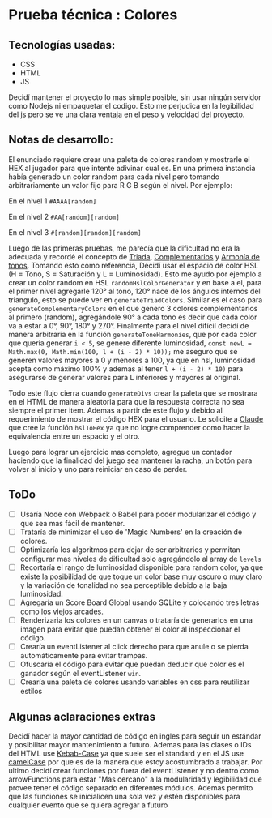 # Prueba técnica : Colores

## Tecnologías usadas:

- CSS
- HTML
- JS

Decidí mantener el proyecto lo mas simple posible, sin usar ningún servidor como Nodejs ni empaquetar el codigo. Esto me perjudica en la legibilidad del js pero se ve una clara ventaja en el peso y velocidad del proyecto.

## Notas de desarrollo:

El enunciado requiere crear una paleta de colores random y mostrarle el HEX al jugador para que intente adivinar cual es. En una primera instancia había generado un color random para cada nivel pero tomando arbitrariamente un valor fijo para R G B según el nivel. Por ejemplo:

En el nivel 1 `#AAAA[random]`

En el nivel 2 `#AA[random][random]`

En el nivel 3 `#[random][random][random]`

Luego de las primeras pruebas, me parecía que la dificultad no era la adecuada y recordé el concepto de [Triada](https://piktochart.com/es/blog/como-elegir-la-paleta-de-colores-parte-ii-herramientas-para-combinar-colores/), [Complementarios](https://es.wikipedia.org/wiki/Colores_complementarios) y [Armonía de tonos](https://educacionplasticayvisual.com/color/armonias-de-color/).
Tomando esto como referencia, Decidí usar el espacio de color HSL (H = Tono, S = Saturación y L = Luminosidad).
Esto me ayudo por ejemplo a crear un color random en HSL `randomHslColorGenerator` y en base a el, para el primer nivel agregarle 120° al tono, 120° nace de los ángulos internos del triangulo, esto se puede ver en `generateTriadColors`.
Similar es el caso para `generateComplementaryColors` en el que genero 3 colores complementarios al primero (random), agregándole 90° a cada tono es decir que cada color va a estar a 0°, 90°, 180° y 270°.
Finalmente para el nivel difícil decidí de manera arbitraria en la función `generateToneHarmonies`, que por cada color que quería generar `i < 5`, se genere diferente luminosidad, `const newL = Math.max(0, Math.min(100, l + (i - 2) * 10));` me aseguro que se generen valores mayores a 0 y menores a 100, ya que en hsl, luminosidad acepta como máximo 100% y ademas al tener `l + (i - 2) * 10)` para asegurarse de generar valores para L inferiores y mayores al original.

Todo este flujo cierra cuando `generateDivs` crear la paleta que se mostrara en el HTML de manera aleatoria para que la respuesta correcta no sea siempre el primer item. Ademas a partir de este flujo y debido al requerimiento de mostrar el código HEX para el usuario. Le solicite a [Claude](https://claude.ai/) que cree la función `hslToHex` ya que no logre comprender como hacer la equivalencia entre un espacio y el otro.

Luego para lograr un ejercicio mas completo, agregue un contador haciendo que la finalidad del juego sea mantener la racha, un botón para volver al inicio y uno para reiniciar en caso de perder.

## ToDo

- [ ] Usaría Node con Webpack o Babel para poder modularizar el código y que sea mas fácil de mantener.
- [ ] Trataría de minimizar el uso de 'Magic Numbers' en la creación de colores.
- [ ] Optimizaría los algoritmos para dejar de ser arbitrarios y permitan configurar mas niveles de dificultad solo agregándolo al array de `levels`
- [ ] Recortaría el rango de luminosidad disponible para random color, ya que existe la posibilidad de que toque un color base muy oscuro o muy claro y la variación de tonalidad no sea perceptible debido a la baja luminosidad.
- [ ] Agregaría un Score Board Global usando SQLite y colocando tres letras como los viejos arcades.
- [ ] Renderizaria los colores en un canvas o trataría de generarlos en una imagen para evitar que puedan obtener el color al inspeccionar el código.
- [ ] Crearía un eventListener al click derecho para que anule o se pierda automáticamente para evitar trampas.
- [ ] Ofuscaría el código para evitar que puedan deducir que color es el ganador según el eventListener `win`.
- [ ] Crearía una paleta de colores usando variables en css para reutilizar estilos

## Algunas aclaraciones extras

Decidí hacer la mayor cantidad de código en ingles para seguir un estándar y posibilitar mayor mantenimiento a futuro.
Ademas para las clases o IDs del HTML use [Kebab-Case](https://developer.mozilla.org/en-US/docs/Glossary/Kebab_case) ya que suele ser el standard y en el JS use [camelCase](https://developer.mozilla.org/en-US/docs/Glossary/Camel_case) por que es de la manera que estoy acostumbrado a trabajar.
Por ultimo decidí crear funciones por fuera del eventListener y no dentro como arrowFunctions para estar "Mas cercano" a la modularidad y legibilidad que provee tener el código separado en diferentes módulos. Ademas permito que las funciones se inicialicen una sola vez y estén disponibles para cualquier evento que se quiera agregar a futuro
